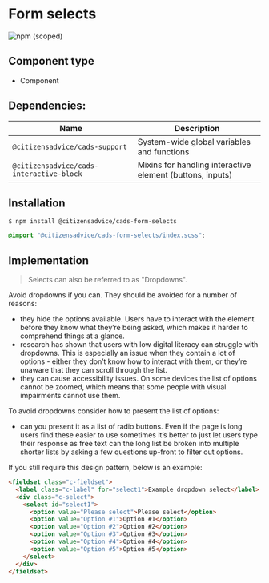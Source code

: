 # Form selects

![npm (scoped)](https://img.shields.io/npm/v/@citizensadvice/cads-form-selects.svg)

## Component type

- Component

## Dependencies:

| Name                                     | Description                                               |
| ---------------------------------------- | --------------------------------------------------------- |
| `@citizensadvice/cads-support`           | System-wide global variables and functions                |
| `@citizensadvice/cads-interactive-block` | Mixins for handling interactive element (buttons, inputs) |

## Installation

```
$ npm install @citizensadvice/cads-form-selects
```

```scss
@import "@citizensadvice/cads-form-selects/index.scss";
```

## Implementation

> Selects can also be referred to as "Dropdowns".

Avoid dropdowns if you can. They should be avoided for a number of reasons:

- they hide the options available. Users have to interact with the element before they know what they’re being asked, which makes it harder to comprehend things at a glance.
- research has shown that users with low digital literacy can struggle with dropdowns. This is especially an issue when they contain a lot of options - either they don’t know how to interact with them, or they’re unaware that they can scroll through the list.
- they can cause accessibility issues. On some devices the list of options cannot be zoomed, which means that some people with visual impairments cannot use them.

To avoid dropdowns consider how to present the list of options:

- can you present it as a list of radio buttons. Even if the page is long users find these easier to use sometimes it’s better to just let users type their response as free text can the long list be broken into multiple shorter lists by asking a few questions up-front to filter out options.

If you still require this design pattern, below is an example:

<!-- prettier-ignore-start -->
```html
<fieldset class="c-fieldset">
  <label class="c-label" for="select1">Example dropdown select</label>
  <div class="c-select">
    <select id="select1">
      <option value="Please select">Please select</option>
      <option value="Option #1">Option #1</option>
      <option value="Option #2">Option #2</option>
      <option value="Option #3">Option #3</option>
      <option value="Option #4">Option #4</option>
      <option value="Option #5">Option #5</option>
    </select>
  </div>
</fieldset>
```
<!-- prettier-ignore-end -->
